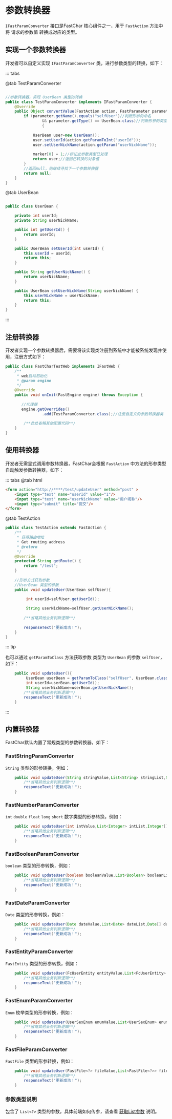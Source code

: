 # 参数转换器
`IFastParamConverter` 接口是FastChar 核心组件之一，用于 `FastAction` 方法中 将 请求的参数值 转换成对应的类型。

## 实现一个参数转换器
开发者可以自定义实现 `IFastParamConverter` 类，进行参数类型的转换，如下：

::: tabs

@tab TestParamConverter

```java

//参数转换器，实现 UserBean 类型的转换
public class TestParamConverter implements IFastParamConverter {
    @Override
    public Object convertValue(FastAction action, FastParameter parameter, int[] marker) throws Exception {
        if (parameter.getName().equals("selfUser")//判断形参的命名
                && parameter.getType() == UserBean.class)//判断形参的类型 
                {
            
            UserBean user=new UserBean();
            user.setUserId(action.getParamToInt("userId"));
            user.setUserNickName(action.getParam("userNickName"));
            
            marker[0] = 1;//标记此参数类型已处理
            return user;//返回已转换的对象值
        }
        //返回null，则继续寻找下一个参数转换器
        return null;
    }
}
```



@tab UserBean

```java

public class UserBean {

    private int userId;
    private String userNickName;

    public int getUserId() {
        return userId;
    }

    public UserBean setUserId(int userId) {
        this.userId = userId;
        return this;
    }

    public String getUserNickName() {
        return userNickName;
    }

    public UserBean setUserNickName(String userNickName) {
        this.userNickName = userNickName;
        return this;
    }
}
```

:::


## 注册转换器
开发者实现一个参数转换器后，需要将该实现类注册到系统中才能被系统发现并使用，注册方式如下：

```java
public class FastCharTestWeb implements IFastWeb {
    /**
     * web启动初始化
     * @param engine
     */
    @Override
    public void onInit(FastEngine engine) throws Exception {
        
       //代理器    
       engine.getOverrides()
                .add(TestParamConverter.class);//注册自定义的参数转换器类
                
        /**此处省略其他配置代码**/
    }
}
```

## 使用转换器
开发者无需显式调用参数转换器，FastChar会根据 `FastAction` 中方法的形参类型自动触发参数转换器，如下：

::: tabs
@tab html

```html
<form action="http://****/test/updateUser" method="post" >
    <input type="text" name="userId" value="1"/>
    <input type="text" name="userNickName" value="用户昵称"/>
    <input type="submit" title="提交"/>
</form>
```

@tab TestAction

```java
public class TestAction extends FastAction {
    /**
     * 获得路由地址
     * Get routing address
     * @return
     */
    @Override
    protected String getRoute() {
        return "/test";
    }
 
    //形参方式获取参数
    //UserBean 类型的参数
    public void updateUser(UserBean selfUser){

         int userId=selfUser.getUserId();
         
         String userNickName=selfUser.getUserNickName();
        
        /**省略其他业务判断逻辑**/
        
        responseText("更新成功！");
    }
}
```
::: tip

也可以通过 `getParamToClass` 方法获取参数 类型为 `UserBean` 的参数 `selfUser`，如下：

```java
    public void updateUser(){
         UserBean userBean = getParamToClass("selfUser", UserBean.class);
         int userId=userBean.getUserId();
         String userNickName=userBean.getUserNickName();
        /**省略其他业务判断逻辑**/
        responseText("更新成功！");
    }

```
:::



## 内置转换器
FastChar默认内置了常规类型的参数转换器，如下：


### FastStringParamConverter
`String` 类型的形参转换，例如：

```java
    public void updateUser(String stringValue,List<String> stringList,String[] stringArray){
        /**省略其他业务判断逻辑**/
        responseText("更新成功！");
    }
```


### FastNumberParamConverter
`int` `double` `float` `long` `short` 数字类型的形参转换，例如：

```java
    public void updateUser(int intValue,List<Integer> intList,Integer[] intArray){
        /**省略其他业务判断逻辑**/
        responseText("更新成功！");
    }
```


### FastBooleanParamConverter
`boolean` 类型的形参转换，例如：

```java
    public void updateUser(boolean booleanValue,List<Boolean> booleanList,Boolean[] booleanArray){
        /**省略其他业务判断逻辑**/
        responseText("更新成功！");
    }
```

### FastDateParamConverter
`Date` 类型的形参转换，例如：

```java
    public void updateUser(Date dateValue,List<Date> dateList,Date[] dateArray){
        /**省略其他业务判断逻辑**/
        responseText("更新成功！");
    }
```

### FastEntityParamConverter
`FastEntity` 类型的形参转换，例如：

```java
    public void updateUser(FcUserEntity entityValue,List<FcUserEntity> entityList,FcUserEntity[] entityArray){
        /**省略其他业务判断逻辑**/
        responseText("更新成功！");
    }
```


### FastEnumParamConverter
`Enum` 枚举类型的形参转换，例如：

```java
    public void updateUser(UserSexEnum enumValue,List<UserSexEnum> enumList,UserSexEnum[] enumArray){
        /**省略其他业务判断逻辑**/
        responseText("更新成功！");
    }
```


### FastFileParamConverter
`FastFile`  类型的形参转换，例如：

```java
    public void updateUser(FastFile<?> fileValue,List<FastFile<?>> fileList,FastFile<?>[] fileArray){
        /**省略其他业务判断逻辑**/
        responseText("更新成功！");
    }
```


### 参数类型说明

包含了 `List<?>` 类型的参数，具体前端如何传参，请查看 [获取List参数](action-info.md#获取-list-参数) 说明。










